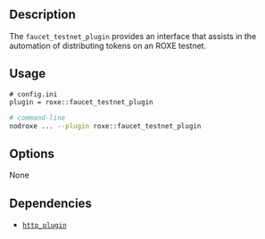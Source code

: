 ## Description

The `faucet_testnet_plugin` provides an interface that assists in the automation of distributing tokens on an ROXE testnet.

## Usage

```console
# config.ini
plugin = roxe::faucet_testnet_plugin
```
```sh
# command-line
nodroxe ... --plugin roxe::faucet_testnet_plugin
```

## Options

None

## Dependencies

* [`http_plugin`](../http_plugin/index.md)
